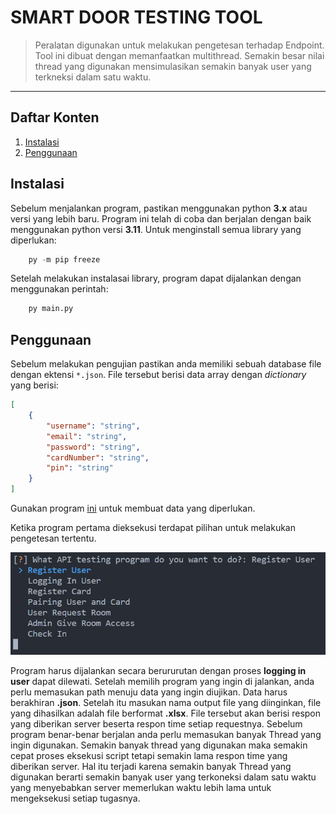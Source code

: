 # SMART DOOR TESTING TOOL

> Peralatan digunakan untuk melakukan pengetesan terhadap Endpoint. Tool ini dibuat dengan memanfaatkan multithread. Semakin besar nilai thread yang digunakan mensimulasikan semakin banyak user yang terkneksi dalam satu waktu.

---

## Daftar Konten

1. [Instalasi](#instalasi)
2. [Penggunaan](#penggunaan)

## Instalasi

Sebelum menjalankan program, pastikan menggunakan python **3.x** atau versi yang lebih baru. Program ini telah di coba dan berjalan dengan baik menggunakan python versi **3.11**. Untuk menginstall semua library yang diperlukan:

```python
    py -m pip freeze
```

Setelah melakukan instalasai library, program dapat dijalankan dengan menggunakan perintah:

```python
    py main.py
```

## Penggunaan

Sebelum melakukan pengujian pastikan anda memiliki sebuah database file dengan ektensi `*.json`. File tersebut berisi data array dengan _dictionary_ yang berisi:

```json
[
    {
        "username": "string",
        "email": "string",
        "password": "string",
        "cardNumber": "string",
        "pin": "string"
    }
]
```

Gunakan program [ini](https://github.com/dimasaulia/data-generator) untuk membuat data yang diperlukan.

Ketika program pertama dieksekusi terdapat pilihan untuk melakukan pengetesan tertentu.

![pilihan menu](src/1.png)

Program harus dijalankan secara berururutan dengan proses **logging in user** dapat dilewati. Setelah memilih program yang ingin di jalankan, anda perlu memasukan path menuju data yang ingin diujikan. Data harus berakhiran **.json**. Setelah itu masukan nama output file yang diinginkan, file yang dihasilkan adalah file berformat **.xlsx**. File tersebut akan berisi respon yang diberikan server beserta respon time setiap requestnya. Sebelum program benar-benar berjalan anda perlu memasukan banyak Thread yang ingin digunakan. Semakin banyak thread yang digunakan maka semakin cepat proses eksekusi script tetapi semakin lama respon time yang diberikan server. Hal itu terjadi karena semakin banyak Thread yang digunakan berarti semakin banyak user yang terkoneksi dalam satu waktu yang menyebabkan server memerlukan waktu lebih lama untuk mengeksekusi setiap tugasnya.

